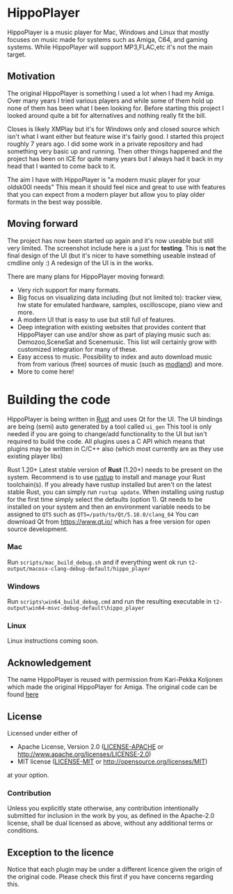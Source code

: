 # HippoPlayer

HippoPlayer is a music player for Mac, Windows and Linux that mostly focuses on music made for systems such as Amiga, C64, and gaming systems. While HippoPlayer will support MP3,FLAC,etc it's not the main target.

## Motivation

The original HippoPlayer is something I used a lot when I had my Amiga. Over many years I tried various players and while some of them hold up none of them has been what I been looking for.
Before starting this project I looked around quite a bit for alternatives and nothing really fit the bill.

Closes is likely XMPlay but it's for Windows only and closed source which isn't what I want either but feature wise it's fairly good.
I started this project roughly 7 years ago. I did some work in a private repository and had something very basic up and running. Then other things happened and the project has been on ICE for quite many years but I always had it back in my head that I wanted to come back to it.

The aim I have with HippoPlayer is "a modern music player for your oldsk00l needs" This mean it should feel nice and great to use with features that you can expect from a modern player but allow you to play older formats in the best way possible.

## Moving forward

The project has now been started up again and it's now useable but still very limited. The screenshot include here is a just for **testing**. This is **not** the final design of the UI (but it's nicer to have something useable instead of cmdline only :) A redesign of the UI is in the works.

<screenshot here>

There are many plans for HippoPlayer moving forward:

* Very rich support for many formats.
* Big focus on visualizing data including (but not limited to): tracker view, hw state for emulated hardware, samples, oscilloscope, piano view and more.
* A modern UI that is easy to use but still full of features.
* Deep integration with existing websites that provides content that HippoPlayer can use and/or show as part of playing music such as: Demozoo,SceneSat and Scenemusic. This list will certainly grow with customized integration for many of these.
* Easy access to music. Possibility to index and auto download music from from various (free) sources of music (such as [modland](ftp.modland.com)) and more.
* More to come here!

# Building the code

HippoPlayer is being written in [Rust](https://www.rust-lang.org) and uses Qt for the UI. The UI bindings are being (semi) auto generated by a tool called `ui_gen` This tool is only needed if you are going to change/add functionality to the UI but isn't required to build the code.
All plugins uses a C API which means that plugins may be written in C/C++ also (which most currently are as they use existing player libs)

Rust 1.20+ Latest stable version of **Rust** (1.20+) needs to be present on the system. Recommend is to use [rustup](https://www.rustup.rs/) to install and manage your Rust toolchain(s). If you already have rustup installed but aren't on the latest stable Rust, you can simply run `rustup update`. When installing using rustup for the first time simply select the defaults (option 1).
Qt needs to be installed on your system and then an environment variable needs to be assigned to `QT5` such as `QT5=/path/to/Qt/5.10.0/clang_64` You can download Qt from https://www.qt.io/ which has a free version for open source development.

### Mac

Run `scripts/mac_build_debug.sh` and if everything went ok run `t2-output/macosx-clang-debug-default/hippo_player`

### Windows

Run `scripts\win64_build_debug.cmd` and run the resulting executable in `t2-output\win64-msvc-debug-default\hippo_player`

### Linux

Linux instructions coming soon.

## Acknowledgement

The name HippoPlayer is reused with permission from Kari-Pekka Koljonen which made the original HippoPlayer for Amiga. The original code can be found [here](https://github.com/koobo/HippoPlayer)

## License

Licensed under either of

 * Apache License, Version 2.0 ([LICENSE-APACHE](LICENSE-APACHE) or http://www.apache.org/licenses/LICENSE-2.0)
 * MIT license ([LICENSE-MIT](LICENSE-MIT) or http://opensource.org/licenses/MIT)

at your option.

### Contribution

Unless you explicitly state otherwise, any contribution intentionally submitted for inclusion in the work by you, as defined in the Apache-2.0 license, shall be dual licensed as above, without any additional terms or conditions.

## Exception to the licence

Notice that each plugin may be under a different licence given the origin of the original code. Please check this first if you have concerns regarding this.


